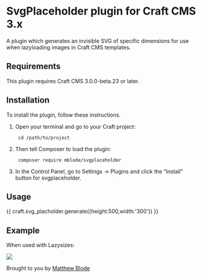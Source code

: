 # SvgPlaceholder plugin for Craft CMS 3.x

A plugin which generates an invisible SVG of specific dimensions for use when lazyloading images in Craft CMS templates.

## Requirements

This plugin requires Craft CMS 3.0.0-beta.23 or later.

## Installation

To install the plugin, follow these instructions.

1. Open your terminal and go to your Craft project:

        cd /path/to/project

2. Then tell Composer to load the plugin:

        composer require mblode/svgplaceholder

3. In the Control Panel, go to Settings → Plugins and click the “Install” button for svgplaceholder.

## Usage

{{ craft.svg_placholder.generate({height:500,width:'300'}) }}

## Example

When used with Lazysizes:

<img class="lazyload" src="{{ craft.svg_placholder.generate({height:500,width:'300'}) }}" data-src="path-to-real-image-500x300.jpg" />

Brought to you by [Matthew Blode](https://matthewblode.com)

